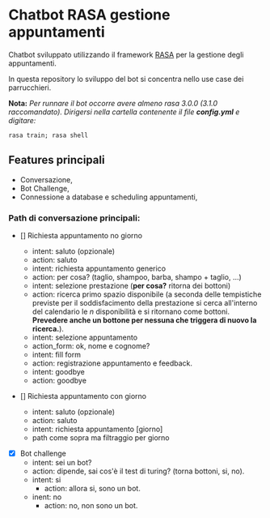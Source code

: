 # Chatbot RASA gestione appuntamenti
Chatbot sviluppato utilizzando il framework [RASA](https://rasa.com/) per la gestione degli appuntamenti.

In questa repository lo sviluppo del bot si concentra nello use case dei parrucchieri.

**Nota:** *Per runnare il bot occorre avere almeno rasa 3.0.0 (3.1.0 raccomandato). Dirigersi nella cartella contenente il file **config.yml** e digitare:*
```shell
rasa train; rasa shell
```

## Features principali
- Conversazione,
- Bot Challenge,
- Connessione a database e scheduling appuntamenti,

### Path di conversazione principali:
- [] Richiesta appuntamento no giorno
  - intent: saluto (opzionale)
  - action: saluto
  - intent: richiesta appuntamento generico
  - action: per cosa? (taglio, shampoo, barba, shampo + taglio, ...)
  - intent: selezione prestazione (**per cosa?** ritorna dei bottoni)
  - action: ricerca primo spazio disponibile (a seconda delle tempistiche previste per il soddisfacimento della prestazione si cerca all'interno del calendario le *n* disponibilità e si ritornano come bottoni. **Prevedere anche un bottone per nessuna che triggera di nuovo la ricerca.**).
  - intent: selezione appuntamento
  - action_form: ok, nome e cognome?
  - intent: fill form
  - action: registrazione appuntamento e feedback.
  - intent: goodbye
  - action: goodbye

- [] Richiesta appuntamento con giorno
  - intent: saluto (opzionale)
  - action: saluto
  - intent: richiesta appuntamento [giorno]
  - path come sopra ma filtraggio per giorno

- [x] Bot challenge
  - intent: sei un bot?
  - action: dipende, sai cos'è il test di turing? (torna bottoni, si, no).
  - intent: si
    - action: allora si, sono un bot.
  - inent: no
    - action: no, non sono un bot.
